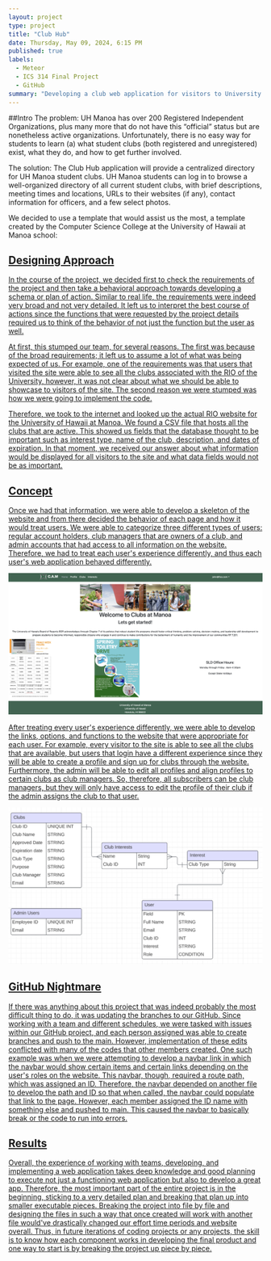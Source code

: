 ```yaml
---
layout: project
type: project
title: "Club Hub"
date: Thursday, ‎May ‎09, ‎2024, ‏6:15 PM
published: true
labels:
  - Meteor
  - ICS 314 Final Project
  - GitHub
summary: "Developing a club web application for visitors to University of Hawaii at Manoa. Allowing incoming or returning students to find clubs that may align with their interest."
---
```


##Intro
The problem: UH Manoa has over 200 Registered Independent Organizations, plus many more that do not have this “official” status but are nonetheless active organizations. Unfortunately, there is no easy way for students to learn (a) what student clubs (both registered and unregistered) exist, what they do, and how to get further involved.

The solution: The Club Hub application will provide a centralized directory for UH Manoa student clubs. UH Manoa students can log in to browse a well-organized directory of all current student clubs, with brief descriptions, meeting times and locations, URLs to their websites (if any), contact information for officers, and a few select photos.

We decided to use a template that would assist us the most, a template created by the Computer Science College at the University of Hawaii at Manoa school: <a href="https://github.com/ics-software-engineering/meteor-application-template-react"/>

## Designing Approach

In the course of the project, we decided first to check the requirements of the project and then take a behavioral approach towards developing a schema or plan of action. Similar to real life, the requirements were indeed very broad and not very detailed. It left us to interpret the best course of actions since the functions that were requested by the project details required us to think of the behavior of not just the function but the user as well.

At first, this stumped our team, for several reasons. The first was because of the broad requirements; it left us to assume a lot of what was being expected of us. For example, one of the requirements was that users that visited the site were able to see all the clubs associated with the RIO of the University, however, it was not clear about what we should be able to showcase to visitors of the site. The second reason we were stumped was how we were going to implement the code.

Therefore, we took to the internet and looked up the actual RIO website for the University of Hawaii at Manoa. We found a CSV file that hosts all the clubs that are active. This showed us fields that the database thought to be important such as interest type, name of the club, description, and dates of expiration. In that moment, we received our answer about what information would be displayed for all visitors to the site and what data fields would not be as important.

## Concept

Once we had that information, we were able to develop a skeleton of the website and from there decided the behavior of each page and how it would treat users. We were able to categorize three different types of users: regular account holders, club managers that are owners of a club, and admin accounts that had access to all information on the website. Therefore, we had to treat each user's experience differently, and thus each user's web application behaved differently.

<img src="../img/clubHub/homepage.png">

After treating every user's experience differently, we were able to develop the links, options, and functions to the website that were appropriate for each user. For example, every visitor to the site is able to see all the clubs that are available, but users that login have a different experience since they will be able to create a profile and sign up for clubs through the website. Furthermore, the admin will be able to edit all profiles and align profiles to certain clubs as club managers. So, therefore, all subscribers can be club managers, but they will only have access to edit the profile of their club if the admin assigns the club to that user.

<img src="../img/clubHub/DataModel.png">

## GitHub Nightmare

If there was anything about this project that was indeed probably the most difficult thing to do, it was updating the branches to our GitHub. Since working with a team and different schedules, we were tasked with issues within our GitHub project, and each person assigned was able to create branches and push to the main. However, implementation of these edits conflicted with many of the codes that other members created. One such example was when we were attempting to develop a navbar link in which the navbar would show certain items and certain links depending on the user's roles on the website. This navbar, though, required a route path, which was assigned an ID. Therefore, the navbar depended on another file to develop the path and ID so that when called, the navbar could populate that link to the page. However, each member assigned the ID name with something else and pushed to main. This caused the navbar to basically break or the code to run into errors.

## Results

Overall, the experience of working with teams, developing, and implementing a web application takes deep knowledge and good planning to execute not just a functioning web application but also to develop a great app. Therefore, the most important part of the entire project is in the beginning, sticking to a very detailed plan and breaking that plan up into smaller executable pieces. Breaking the project into file by file and designing the files in such a way that once created will work with another file would've drastically changed our effort time periods and website overall. Thus, in future iterations of coding projects or any projects, the skill is to know how each component works in developing the final product and one way to start is by breaking the project up piece by piece.

